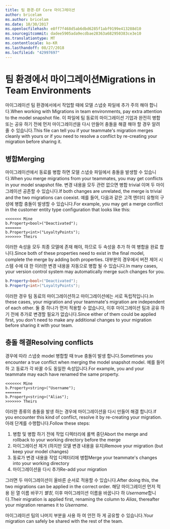```yaml
---
title: 팀 환경-EF Core 마이그레이션
author: bricelam
ms.author: bricelam
ms.date: 10/30/2017
ms.openlocfilehash: e8ff7f468d5ab6dbd6285f1abf9199e413288d10
ms.sourcegitcommit: dadee5905ada9ecdbae28363a682950383ce3e10
ms.translationtype: MT
ms.contentlocale: ko-KR
ms.lasthandoff: 08/27/2018
ms.locfileid: "42997697"
---
```

<a name="migrations-in-team-environments"></a><span data-ttu-id="e3af1-102">팀 환경에서 마이그레이션</span><span class="sxs-lookup"><span data-stu-id="e3af1-102">Migrations in Team Environments</span></span>
===============================
<span data-ttu-id="e3af1-103">마이그레이션 팀 환경에서에서 작업할 때에 모델 스냅숏 파일에 추가 주의 해야 합니다.</span><span class="sxs-lookup"><span data-stu-id="e3af1-103">When working with Migrations in team environments, pay extra attention to the model snapshot file.</span></span> <span data-ttu-id="e3af1-104">이 파일에 팀 동료의 마이그레이션 기업과 완전히 병합 또는 공유 하기 전에 먼저 마이그레이션을 다시 만들어 충돌을 해결 해야 할 경우 알려 줄 수 있습니다.</span><span class="sxs-lookup"><span data-stu-id="e3af1-104">This file can tell you if your teammate's migration merges cleanly with yours or if you need to resolve a conflict by re-creating your migration before sharing it.</span></span>

<a name="merging"></a><span data-ttu-id="e3af1-105">병합</span><span class="sxs-lookup"><span data-stu-id="e3af1-105">Merging</span></span>
-------
<span data-ttu-id="e3af1-106">마이그레이션에서 동료를 병합 하면 모델 스냅숏 파일에서 충돌을 발생할 수 있습니다.</span><span class="sxs-lookup"><span data-stu-id="e3af1-106">When you merge migrations from your teammates, you may get conflicts in your model snapshot file.</span></span> <span data-ttu-id="e3af1-107">변경 내용을 모두 관련 없으면 병합 trivial 이며 두 마이그레이션 공존할 수 있습니다.</span><span class="sxs-lookup"><span data-stu-id="e3af1-107">If both changes are unrelated, the merge is trivial and the two migrations can coexist.</span></span> <span data-ttu-id="e3af1-108">예를 들어, 다음과 같은 고객 엔터티 유형의 구성에 병합 충돌이 발생할 수 있습니다.</span><span class="sxs-lookup"><span data-stu-id="e3af1-108">For example, you may get a merge conflict in the customer entity type configuration that looks like this:</span></span>

    <<<<<<< Mine
    b.Property<bool>("Deactivated");
    =======
    b.Property<int>("LoyaltyPoints");
    >>>>>>> Theirs

<span data-ttu-id="e3af1-109">이러한 속성을 모두 최종 모델에 존재 해야, 하므로 두 속성을 추가 하 여 병합을 완료 합니다.</span><span class="sxs-lookup"><span data-stu-id="e3af1-109">Since both of these properties need to exist in the final model, complete the merge by adding both properties.</span></span> <span data-ttu-id="e3af1-110">대부분의 경우에서 버전 제어 시스템 수에 대 한 이러한 변경 내용을 자동으로 병합 될 수 있습니다.</span><span class="sxs-lookup"><span data-stu-id="e3af1-110">In many cases, your version control system may automatically merge such changes for you.</span></span>

``` csharp
b.Property<bool>("Deactivated");
b.Property<int>("LoyaltyPoints");
```

<span data-ttu-id="e3af1-111">이러한 경우 팀 동료의 마이그레이션하고 마이그레이션에는 서로 독립적입니다.</span><span class="sxs-lookup"><span data-stu-id="e3af1-111">In these cases, your migration and your teammate's migration are independent of each other.</span></span> <span data-ttu-id="e3af1-112">둘 중 하나가 먼저 적용할 수 없습니다, 이후 마이그레이션 팀과 공유 하기 전에 추가로 변경할 필요가 없습니다.</span><span class="sxs-lookup"><span data-stu-id="e3af1-112">Since either of them could be applied first, you don't need to make any additional changes to your migration before sharing it with your team.</span></span>

<a name="resolving-conflicts"></a><span data-ttu-id="e3af1-113">충돌 해결</span><span class="sxs-lookup"><span data-stu-id="e3af1-113">Resolving conflicts</span></span>
-------------------
<span data-ttu-id="e3af1-114">경우에 따라 스냅숏 model 병합할 때 true 충돌이 발생 합니다.</span><span class="sxs-lookup"><span data-stu-id="e3af1-114">Sometimes you encounter a true conflict when merging the model snapshot model.</span></span> <span data-ttu-id="e3af1-115">예를 들어 하 고 동료가 각 바꿀 수도 동일한 속성입니다.</span><span class="sxs-lookup"><span data-stu-id="e3af1-115">For example, you and your teammate may each have renamed the same property.</span></span>

    <<<<<<< Mine
    b.Property<string>("Username");
    =======
    b.Property<string>("Alias");
    >>>>>>> Theirs

<span data-ttu-id="e3af1-116">이러한 종류의 충돌을 발생 하는 경우에 마이그레이션을 다시 만들어 해결 합니다.</span><span class="sxs-lookup"><span data-stu-id="e3af1-116">If you encounter this kind of conflict, resolve it by re-creating your migration.</span></span> <span data-ttu-id="e3af1-117">아래 단계를 수행합니다.</span><span class="sxs-lookup"><span data-stu-id="e3af1-117">Follow these steps:</span></span>

1. <span data-ttu-id="e3af1-118">병합 및 병합 하기 전에 작업 디렉터리에 롤백 중단</span><span class="sxs-lookup"><span data-stu-id="e3af1-118">Abort the merge and rollback to your working directory before the merge</span></span>
2. <span data-ttu-id="e3af1-119">마이그레이션 제거 (하지만 모델 변경 내용을 유지)</span><span class="sxs-lookup"><span data-stu-id="e3af1-119">Remove your migration (but keep your model changes)</span></span>
3. <span data-ttu-id="e3af1-120">동료가 변경 내용을 작업 디렉터리에 병합</span><span class="sxs-lookup"><span data-stu-id="e3af1-120">Merge your teammate's changes into your working directory</span></span>
4. <span data-ttu-id="e3af1-121">마이그레이션을 다시 추가</span><span class="sxs-lookup"><span data-stu-id="e3af1-121">Re-add your migration</span></span>

<span data-ttu-id="e3af1-122">그러면 두 마이그레이션이 올바른 순서로 적용할 수 있습니다.</span><span class="sxs-lookup"><span data-stu-id="e3af1-122">After doing this, the two migrations can be applied in the correct order.</span></span> <span data-ttu-id="e3af1-123">해당 마이그레이션 먼저 적용 된 열 이름 바꾸기 *별칭*, 이후 마이그레이션 이름을 바꿉니다 하 *Username*합니다.</span><span class="sxs-lookup"><span data-stu-id="e3af1-123">Their migration is applied first, renaming the column to *Alias*, thereafter your migration renames it to *Username*.</span></span>

<span data-ttu-id="e3af1-124">마이그레이션 팀의 나머지 부분을 사용 하 여 안전 하 게 공유할 수 있습니다.</span><span class="sxs-lookup"><span data-stu-id="e3af1-124">Your migration can safely be shared with the rest of the team.</span></span>
